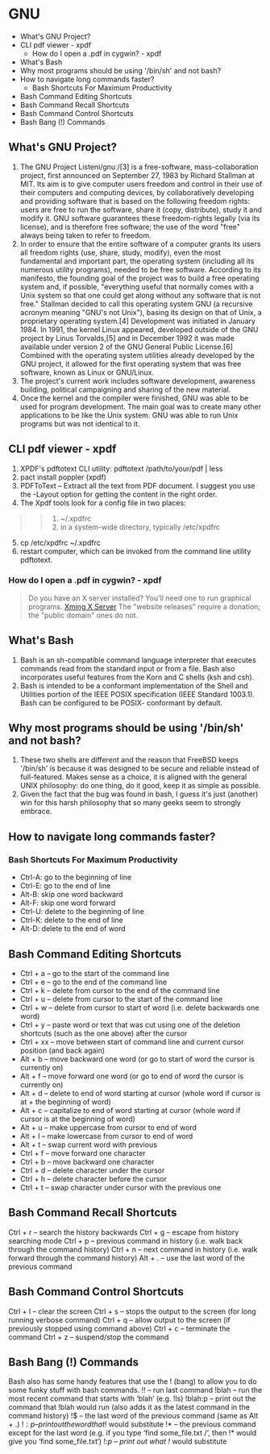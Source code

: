 # GNU
<!-- MarkdownTOC -->

- What's GNU Project?
- CLI pdf viewer - xpdf
    - How do I open a .pdf in cygwin? - xpdf
- What's Bash
- Why most programs should be using '/bin/sh' and not bash?
- How to navigate long commands faster?
    - Bash Shortcuts For Maximum Productivity
- Bash Command Editing Shortcuts
- Bash Command Recall Shortcuts
- Bash Command Control Shortcuts
- Bash Bang \(!\) Commands

<!-- /MarkdownTOC -->

## What's GNU Project?
1. The GNU Project Listeni/ɡnuː/[3] is a free-software, mass-collaboration project, first announced on September 27, 1983 by Richard Stallman at MIT. Its aim is to give computer users freedom and control in their use of their computers and computing devices, by collaboratively developing and providing software that is based on the following freedom rights: users are free to run the software, share it (copy, distribute), study it and modify it. GNU software guarantees these freedom-rights legally (via its license), and is therefore free software; the use of the word "free" always being taken to refer to freedom.
2. In order to ensure that the entire software of a computer grants its users all freedom rights (use, share, study, modify), even the most fundamental and important part, the operating system (including all its numerous utility programs), needed to be free software. According to its manifesto, the founding goal of the project was to build a free operating system and, if possible, "everything useful that normally comes with a Unix system so that one could get along without any software that is not free." Stallman decided to call this operating system GNU (a recursive acronym meaning "GNU's not Unix"), basing its design on that of Unix, a proprietary operating system.[4] Development was initiated in January 1984. In 1991, the kernel Linux appeared, developed outside of the GNU project by Linus Torvalds,[5] and in December 1992 it was made available under version 2 of the GNU General Public License.[6] Combined with the operating system utilities already developed by the GNU project, it allowed for the first operating system that was free software, known as Linux or GNU/Linux.
3. The project's current work includes software development, awareness building, political campaigning and sharing of the new material.
4. Once the kernel and the compiler were finished, GNU was able to be used for program development. The main goal was to create many other applications to be like the Unix system. GNU was able to run Unix programs but was not identical to it.

## CLI pdf viewer - xpdf
1. XPDF's pdftotext CLI utility: pdftotext /path/to/your/pdf | less
2. pact install poppler (xpdf)
3. PDFToText – Extract all the text from PDF document. I suggest you use the -Layout option for getting the content in the right order.
4. The Xpdf tools look for a config file in two places:
>> 1. ~/.xpdfrc
>> 2. in a system-wide directory, typically /etc/xpdfrc
5. cp /etc/xpdfrc ~/.xpdfrc
6. restart computer, which can be invoked from the command line utility pdftotext.

### How do I open a .pdf in cygwin? - xpdf
> Do you have an X server installed? You'll need one to run graphical programs.
> [Xming X Server](http://www.straightrunning.com/XmingNotes/)
> The "website releases" require a donation; the "public domain" ones do not.

## What's Bash
1. Bash is an sh-compatible command language interpreter that executes commands read from the standard input or from a file.  Bash also incorporates useful features from the Korn and C shells (ksh and csh).
2. Bash  is  intended to be a conformant implementation of the Shell and Utilities portion of the IEEE POSIX specification (IEEE Standard 1003.1).  Bash can be configured to be  POSIX- conformant by default.

## Why most programs should be using '/bin/sh' and not bash?
1. These two shells are different and the reason that FreeBSD keeps '/bin/sh' is because it was designed to be secure and reliable instead of full-featured. Makes sense as a choice, it is aligned with the general UNIX philosophy: do one thing, do it good, keep it as simple as possible.
2. Given the fact that the bug was found in bash, I guess it's just (another) win for this harsh philosophy that so many geeks seem to strongly embrace.

## How to navigate long commands faster?
### Bash Shortcuts For Maximum Productivity
+ Ctrl-A: go to the beginning of line
+ Ctrl-E: go to the end of line
+ Alt-B: skip one word backward
+ Alt-F: skip one word forward
+ Ctrl-U: delete to the beginning of line
+ Ctrl-K: delete to the end of line
+ Alt-D: delete to the end of word

## Bash Command Editing Shortcuts
+ Ctrl + a – go to the start of the command line
+ Ctrl + e – go to the end of the command line
+ Ctrl + k – delete from cursor to the end of the command line
+ Ctrl + u – delete from cursor to the start of the command line
+ Ctrl + w – delete from cursor to start of word (i.e. delete backwards one word)
+ Ctrl + y – paste word or text that was cut using one of the deletion shortcuts (such as the one above) after the cursor
+ Ctrl + xx – move between start of command line and current cursor position (and back again)
+ Alt + b – move backward one word (or go to start of word the cursor is currently on)
+ Alt + f – move forward one word (or go to end of word the cursor is currently on)
+ Alt + d – delete to end of word starting at cursor (whole word if cursor is at + the beginning of word)
+ Alt + c – capitalize to end of word starting at cursor (whole word if cursor is at the beginning of word)
+ Alt + u – make uppercase from cursor to end of word
+ Alt + l – make lowercase from cursor to end of word
+ Alt + t – swap current word with previous
+ Ctrl + f – move forward one character
+ Ctrl + b – move backward one character
+ Ctrl + d – delete character under the cursor
+ Ctrl + h – delete character before the cursor
+ Ctrl + t – swap character under cursor with the previous one

## Bash Command Recall Shortcuts
Ctrl + r – search the history backwards
Ctrl + g – escape from history searching mode
Ctrl + p – previous command in history (i.e. walk back through the command history)
Ctrl + n – next command in history (i.e. walk forward through the command history)
Alt + . – use the last word of the previous command

## Bash Command Control Shortcuts
Ctrl + l – clear the screen
Ctrl + s – stops the output to the screen (for long running verbose command)
Ctrl + q – allow output to the screen (if previously stopped using command above)
Ctrl + c – terminate the command
Ctrl + z – suspend/stop the command

## Bash Bang (!) Commands
Bash also has some handy features that use the ! (bang) to allow you to do some funky stuff with bash commands.
!! – run last command
!blah – run the most recent command that starts with ‘blah’ (e.g. !ls)
!blah:p – print out the command that !blah would run (also adds it as the latest command in the command history)
!$ – the last word of the previous command (same as Alt + .)
!$:p – print out the word that !$ would substitute
!* – the previous command except for the last word (e.g. if you type ‘find some_file.txt /‘, then !* would give you ‘find some_file.txt‘)
!*:p – print out what !* would substitute
